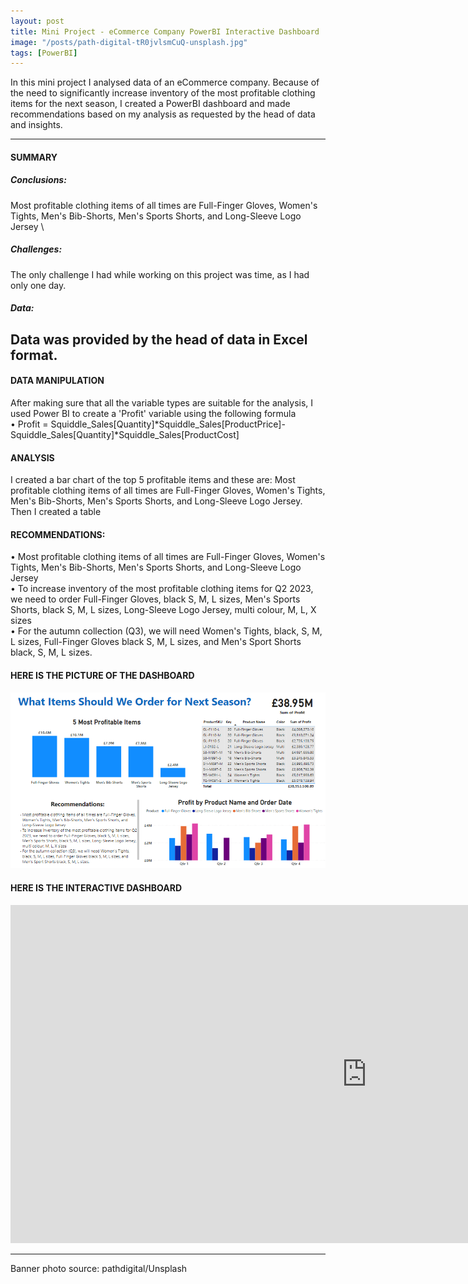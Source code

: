 ```yaml
---
layout: post
title: Mini Project - eCommerce Company PowerBI Interactive Dashboard 
image: "/posts/path-digital-tR0jvlsmCuQ-unsplash.jpg"
tags: [PowerBI]
---
```


In this mini project I analysed data of an eCommerce company. Because of the need to significantly increase inventory of the most profitable clothing items for the next season, I created a PowerBI dashboard and made recommendations based on my analysis as requested by the head of data and insights.

---

#### SUMMARY
##### Conclusions: 
Most profitable clothing items of all times are Full-Finger Gloves, Women's Tights, Men's Bib-Shorts, Men's Sports Shorts, and Long-Sleeve Logo Jersey \
##### Challenges:
The only challenge I had while working on this project was time, as I had only one day. 
##### Data:
Data was provided by the head of data in Excel format. 
---

#### DATA MANIPULATION
After making sure that all the variable types are suitable for the analysis, I used Power BI to create a 'Profit' variable using the following formula\
•	Profit = Squiddle_Sales[Quantity]*Squiddle_Sales[ProductPrice]-Squiddle_Sales[Quantity]*Squiddle_Sales[ProductCost] 


#### ANALYSIS
I created a bar chart of the top 5 profitable items and these are: Most profitable clothing items of all times are Full-Finger Gloves, Women's Tights, Men's Bib-Shorts, Men's Sports Shorts, and Long-Sleeve Logo Jersey. Then I created a table

#### RECOMMENDATIONS:
• Most profitable clothing items of all times are Full-Finger Gloves, Women's Tights, Men's Bib-Shorts, Men's Sports Shorts, and Long-Sleeve Logo Jersey\
• To increase inventory of the most profitable clothing items for Q2 2023, we need to order Full-Finger Gloves, black S, M, L sizes, Men's Sports Shorts, black S, M, L sizes, Long-Sleeve Logo Jersey, multi colour, M, L, X sizes\
• For the autumn collection (Q3), we will need Women's Tights, black, S, M, L sizes, Full-Finger Gloves black S, M, L sizes, and Men's Sport Shorts black, S, M, L sizes.

#### HERE IS THE PICTURE OF THE DASHBOARD
![dashboard](/img/posts/dashboard2.png "dashboard") 



#### HERE IS THE INTERACTIVE DASHBOARD
<iframe title="Dashboard day project" width="1140" height="541.25" src="https://app.powerbi.com/reportEmbed?reportId=67ccd2f0-b1b4-4995-afdb-9f1a65317abd&autoAuth=true&ctid=15830474-cef0-4326-88db-96e5ab019d8a" frameborder="0" allowFullScreen="true"></iframe>

---
Banner photo source: pathdigital/Unsplash



